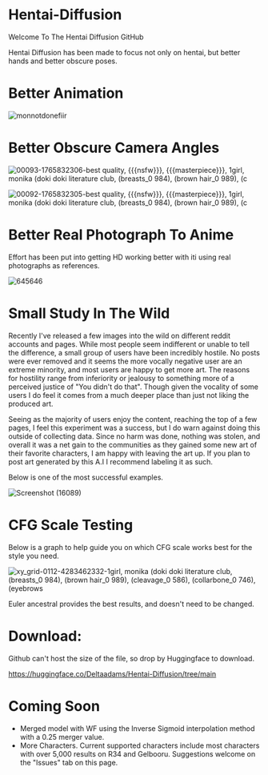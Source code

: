 # Hentai-Diffusion

Welcome To The Hentai Diffusion GitHub

Hentai Diffusion has been made to focus not only on hentai, but better hands and better obscure poses. 


# Better Animation 

![monnotdonefiir](https://user-images.githubusercontent.com/28798918/196336931-5b245973-b62a-45f6-b51d-2354409bebda.gif)


# Better Obscure Camera Angles

![00093-1765832306-best quality, {{{nsfw}}}, {{{masterpiece}}}, 1girl, monika _(doki doki literature club_, (breasts_0 984), (brown hair_0 989), (c](https://user-images.githubusercontent.com/28798918/196337316-1e6ada59-ad19-4b99-b72e-ad50a1aed32c.png)

![00092-1765832305-best quality, {{{nsfw}}}, {{{masterpiece}}}, 1girl, monika _(doki doki literature club_, (breasts_0 984), (brown hair_0 989), (c](https://user-images.githubusercontent.com/28798918/196337327-4269e706-ec74-43ea-ad1e-18cb36b078a8.png)


# Better Real Photograph To Anime 

Effort has been put into getting HD working better with iti using real photographs as references. 

![645646](https://user-images.githubusercontent.com/28798918/196337131-46f89c57-0c85-477f-a03a-759f1ccc224a.gif)


# Small Study In The Wild

Recently I've released a few images into the wild on different reddit accounts and pages. While most people seem indifferent or unable to tell the difference, a small group of users have been incredibly hostile. No posts were ever removed and it seems the more vocally negative user are an extreme minority, and most users are happy to get more art. The reasons for hostility range from inferiority or jealousy to something more of a perceived justice of "You didn't do that". Though given the vocality of some users I do feel it comes from a much deeper place than just not liking the produced art.

Seeing as the majority of users enjoy the content, reaching the top of a few pages, I feel this experiment was a success, but I do warn against doing this outside of collecting data. Since no harm was done, nothing was stolen, and overall it was a net gain to the communities as they gained some new art of their favorite characters, I am happy with leaving the art up. If you plan to post art generated by this A.I I recommend labeling it as such.

Below is one of the most successful examples.

![Screenshot (16089)](https://user-images.githubusercontent.com/28798918/196338657-054b7827-6e87-4e75-91a4-eb9ae68e3d76.png)


# CFG Scale Testing

Below is a graph to help guide you on which CFG scale works best for the style you need.

![xy_grid-0112-4283462332-1girl, monika _(doki doki literature club_, (breasts_0 984), (brown hair_0 989), (cleavage_0 586), (collarbone_0 746), (eyebrows](https://user-images.githubusercontent.com/28798918/196337574-809d51a6-15e8-497f-bd50-d832da29b265.png)

Euler ancestral provides the best results, and doesn't need to be changed.


# Download:

Github can't host the size of the file, so drop by Huggingface to download.

https://huggingface.co/Deltaadams/Hentai-Diffusion/tree/main


# Coming Soon

- Merged model with WF using the Inverse Sigmoid interpolation method with a 0.25 merger value.
- More Characters. Current supported characters include most characters with over 5,000 results on R34 and Gelbooru. Suggestions welcome on the "Issues" tab on this page.
